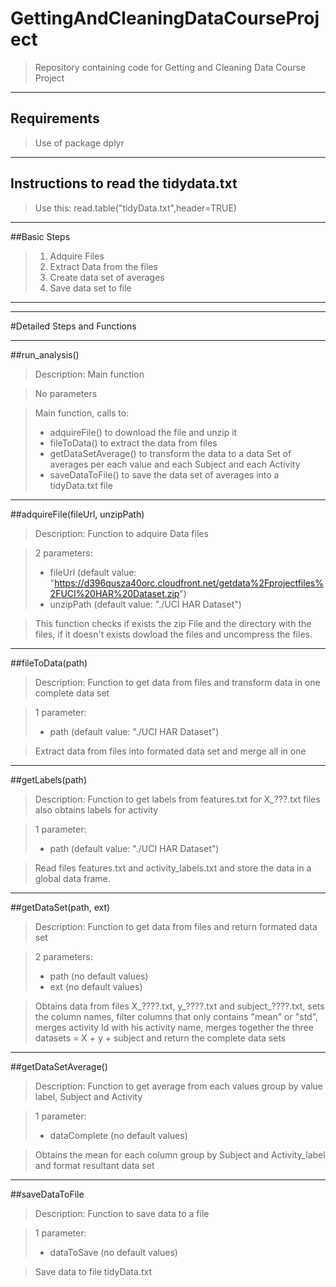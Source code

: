 # GettingAndCleaningDataCourseProject
> Repository containing code for Getting and Cleaning Data Course Project

***

## Requirements

> Use of package dplyr

***

## Instructions to read the tidydata.txt

> Use this: read.table("tidyData.txt",header=TRUE)

***

##Basic Steps

> 1. Adquire Files
> 2. Extract Data from the files
> 3. Create data set of averages
> 4. Save data set to file

***
***

#Detailed Steps and Functions

***

##run_analysis()
> Description: Main function
 
> No parameters

> Main function, calls to:
>
> * adquireFile() to download the file and unzip it
> * fileToData() to extract the data from files
> * getDataSetAverage() to transform the data to a data Set of averages per each value and each Subject and each Activity
> * saveDataToFile() to save the data set of averages into a tidyData.txt file

***

##adquireFile(fileUrl, unzipPath) 
> Description: Function to adquire Data files

> 2 parameters:
>
> * fileUrl         (default value: "https://d396qusza40orc.cloudfront.net/getdata%2Fprojectfiles%2FUCI%20HAR%20Dataset.zip")
> * unzipPath       (default value: "./UCI HAR Dataset")

> This function checks if exists the zip File and the directory with the files, 
> if it doesn't exists dowload the files and uncompress the files.
        
***

##fileToData(path) 
> Description: Function to get data from files and transform data in one complete data set

> 1 parameter:
> 
> * path            (default value: "./UCI HAR Dataset")

> Extract data from files into formated data set and merge all in one

***

##getLabels(path)
> Description: Function to get labels from features.txt for X_???.txt files
> also obtains labels for activity

> 1 parameter:
> 
> * path            (default value: "./UCI HAR Dataset")
        
> Read files features.txt and activity_labels.txt and store the data in a global data frame.

***

##getDataSet(path, ext)
> Description: Function to get data from files and return formated data set

> 2 parameters:
> 
> * path            (no default values)
> * ext             (no default values)

> Obtains data from files X_????.txt, y_????.txt and subject_????.txt, sets the column names, 
> filter columns that only contains "mean" or "std", merges activity Id with his activity name, 
> merges together the three datasets = X + y + subject and return the complete data sets

***

##getDataSetAverage()
> Description: Function to get average from each values group by value label, Subject and Activity

> 1 parameter:
> 
> * dataComplete         (no default values)

> Obtains the mean for each column group by Subject and Activity_label and format resultant data set

***

##saveDataToFile
> Description: Function to save data to a file

> 1 parameter:
> 
> * dataToSave      (no default values)

> Save data to file tidyData.txt
